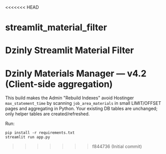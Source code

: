 <<<<<<< HEAD
# streamlit_material_filter
Dzinly Streamlit Material Filter
=======
# Dzinly Materials Manager — v4.2 (Client-side aggregation)

This build makes the Admin "Rebuild Indexes" avoid Hostinger `max_statement_time` by scanning
`job_area_materials` in small LIMIT/OFFSET pages and aggregating in Python. Your existing DB tables
are unchanged; only helper tables are created/refreshed.

Run:
```
pip install -r requirements.txt
streamlit run app.py
```
>>>>>>> f844736 (Initial commit)
